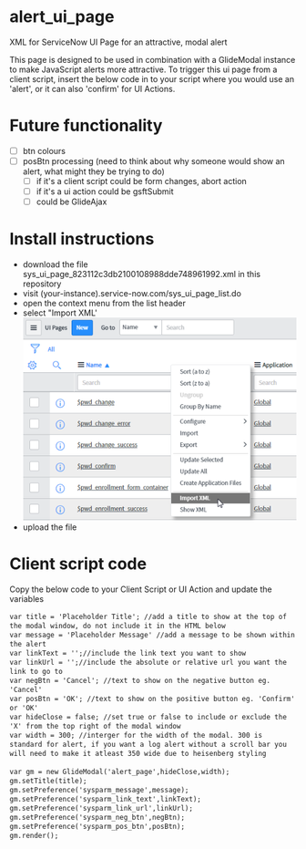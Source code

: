 # alert_ui_page
XML for ServiceNow UI Page for an attractive, modal alert

This page is designed to be used in combination with a GlideModal instance to make JavaScript alerts more attractive.
To trigger this ui page from a client script, insert the below code in to your script where you would use an 'alert', or it can also 'confirm' for UI Actions.

# Future functionality
- [ ] btn colours
- [ ] posBtn processing (need to think about why someone would show an alert, what might they be trying to do)
  - [ ] if it's a client script could be form changes, abort action
  - [ ] if it's a ui action could be gsftSubmit
  - [ ] could be GlideAjax

# Install instructions
- download the file sys_ui_page_823112c3db2100108988dde748961992.xml in this repository
- visit (your-instance).service-now.com/sys_ui_page_list.do
- open the context menu from the list header 
- select "Import XML'
![Screenshot of context menu](contextmenu.png)
- upload the file

# Client script code
Copy the below code to your Client Script or UI Action and update the variables
```
var title = 'Placeholder Title'; //add a title to show at the top of the modal window, do not include it in the HTML below
var message = 'Placeholder Message' //add a message to be shown within the alert
var linkText = '';//include the link text you want to show
var linkUrl = '';//include the absolute or relative url you want the link to go to
var negBtn = 'Cancel'; //text to show on the negative button eg. 'Cancel'
var posBtn = 'OK'; //text to show on the positive button eg. 'Confirm' or 'OK'
var hideClose = false; //set true or false to include or exclude the 'X' from the top right of the modal window
var width = 300; //interger for the width of the modal. 300 is standard for alert, if you want a log alert without a scroll bar you will need to make it atleast 350 wide due to heisenberg styling

var gm = new GlideModal('alert_page',hideClose,width);
gm.setTitle(title);
gm.setPreference('sysparm_message',message);
gm.setPreference('sysparm_link_text',linkText);
gm.setPreference('sysparm_link_url',linkUrl);
gm.setPreference('sysparm_neg_btn',negBtn);
gm.setPreference('sysparm_pos_btn',posBtn);
gm.render();
```
